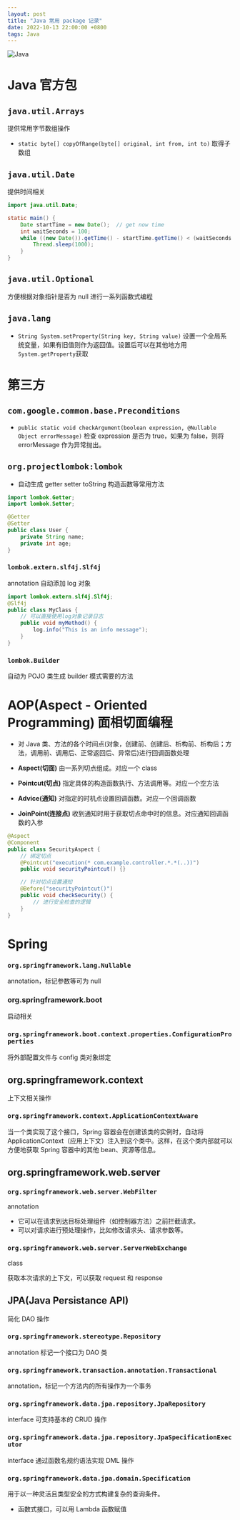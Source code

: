 ```yaml
---
layout: post
title: "Java 常用 package 记录"
date: 2022-10-13 22:00:00 +0800
tags: Java
---
```


![Java](/assets/images/2022-10-13-Java_package_1.gif)

# Java 官方包

## `java.util.Arrays`

提供常用字节数组操作

- `static byte[] copyOfRange(byte[] original, int from, int to)`
  取得子数组

## `java.util.Date`

提供时间相关

```java
import java.util.Date;

static main() {
    Date startTime = new Date();  // get now time
    int waitSeconds = 100;
    while ((new Date()).getTime() - startTime.getTime() < (waitSeconds * 1000)) {
        Thread.sleep(1000);
    }
}
```

## `java.util.Optional`

方便根据对象指针是否为 null 进行一系列函数式编程

## `java.lang`

- `String System.setProperty(String key, String value)`
  设置一个全局系统变量，如果有旧值则作为返回值。设置后可以在其他地方用`System.getProperty`获取

# 第三方

## `com.google.common.base.Preconditions`

- `public static void checkArgument(boolean expression, @Nullable Object errorMessage)`
  检查 expression 是否为 true，如果为 false，则将 errorMessage 作为异常抛出。

## `org.projectlombok:lombok`

- 自动生成 getter setter toString 构造函数等常用方法

```java
import lombok.Getter;
import lombok.Setter;

@Getter
@Setter
public class User {
    private String name;
    private int age;
}
```

### `lombok.extern.slf4j.Slf4j`

annotation 自动添加 log 对象

```java
import lombok.extern.slf4j.Slf4j;
@Slf4j
public class MyClass {
    // 可以直接使用log对象记录日志
    public void myMethod() {
        log.info("This is an info message");
    }
}
```

### `lombok.Builder`

自动为 POJO 类生成 builder 模式需要的方法

# AOP(Aspect - Oriented Programming) 面相切面编程

- 对 Java 类、方法的各个时间点(对象，创建前、创建后、析构前、析构后；方法，调用前、调用后、正常返回后、异常后)进行回调函数处理

- **Aspect(切面)**
  由一系列切点组成。对应一个 class
- **Pointcut(切点)**
  指定具体的构造函数执行、方法调用等。对应一个空方法
- **Advice(通知)**
  对指定的时机点设置回调函数。对应一个回调函数
- **JoinPoint(连接点)**
  收到通知时用于获取切点命中时的信息。对应通知回调函数的入参

```java
@Aspect
@Component
public class SecurityAspect {
    // 绑定切点
    @Pointcut("execution(* com.example.controller.*.*(..))")
    public void securityPointcut() {}

    // 针对切点设置通知
    @Before("securityPointcut()")
    public void checkSecurity() {
        // 进行安全检查的逻辑
    }
}
```

# Spring

### `org.springframework.lang.Nullable`

annotation，标记参数等可为 null

### org.springframework.boot

启动相关

### `org.springframework.boot.context.properties.ConfigurationProperties`

将外部配置文件与 config 类对象绑定

## org.springframework.context

上下文相关操作

### `org.springframework.context.ApplicationContextAware`

当一个类实现了这个接口，Spring 容器会在创建该类的实例时，自动将 ApplicationContext（应用上下文）注入到这个类中。这样，在这个类内部就可以方便地获取 Spring 容器中的其他 bean、资源等信息。

## org.springframework.web.server

### `org.springframework.web.server.WebFilter`

annotation

- 它可以在请求到达目标处理组件（如控制器方法）之前拦截请求。
- 可以对请求进行预处理操作，比如修改请求头、请求参数等。

### `org.springframework.web.server.ServerWebExchange`

class

获取本次请求的上下文，可以获取 request 和 response

## JPA(Java Persistance API)

简化 DAO 操作

### `org.springframework.stereotype.Repository`

annotation 标记一个接口为 DAO 类

### `org.springframework.transaction.annotation.Transactional`

annotation，标记一个方法内的所有操作为一个事务

### `org.springframework.data.jpa.repository.JpaRepository`

interface 可支持基本的 CRUD 操作

### `org.springframework.data.jpa.repository.JpaSpecificationExecutor`

interface 通过函数名规约语法实现 DML 操作

### `org.springframework.data.jpa.domain.Specification`

用于以一种灵活且类型安全的方式构建复杂的查询条件。

- 函数式接口，可以用 Lambda 函数赋值
